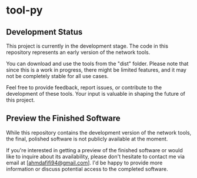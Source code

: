 # tool-py

## Development Status

This project is currently in the development stage. The code in this repository represents an early version of the network tools.

You can download and use the tools from the "dist" folder. Please note that since this is a work in progress, there might be limited features, and it may not be completely stable for all use cases.

Feel free to provide feedback, report issues, or contribute to the development of these tools. Your input is valuable in shaping the future of this project.

## Preview the Finished Software

While this repository contains the development version of the network tools, the final, polished software is not publicly available at the moment.

If you're interested in getting a preview of the finished software or would like to inquire about its availability, please don't hesitate to contact me via email at [ahmdafifi94@gmail.com]. I'd be happy to provide more information or discuss potential access to the completed software.
